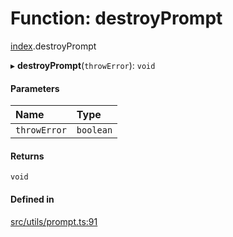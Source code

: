# Function: destroyPrompt

[index](../modules/index.md).destroyPrompt

▸ **destroyPrompt**(`throwError`): `void`

#### Parameters

| Name | Type |
| :------ | :------ |
| `throwError` | `boolean` |

#### Returns

`void`

#### Defined in

[src/utils/prompt.ts:91](https://github.com/cenk1cenk2/listr2/blob/3146341/src/utils/prompt.ts#L91)
